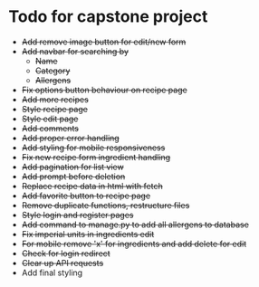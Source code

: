 # Todo for capstone project

* ~~Add remove image button for edit/new form~~
* ~~Add navbar for searching by~~
    - ~~Name~~
    - ~~Category~~
    - ~~Allergens~~
* ~~Fix options button behaviour on recipe page~~
* ~~Add more recipes~~
* ~~Style recipe page~~
* ~~Style edit page~~
* ~~Add comments~~
* ~~Add proper error handling~~
* ~~Add styling for mobile responsiveness~~
* ~~Fix new recipe form ingredient handling~~
* ~~Add pagination for list view~~
* ~~Add prompt before deletion~~
* ~~Replace recipe data in html with fetch~~
* ~~Add favorite button to recipe page~~
* ~~Remove duplicate functions, restructure files~~
* ~~Style login and register pages~~
* ~~Add command to manage.py to add all allergens to database~~
* ~~Fix imperial units in ingredients edit~~
* ~~For mobile remove 'x' for ingredients and add delete for edit~~
* ~~Check for login redirect~~
* ~~Clear up API requests~~
* Add final styling